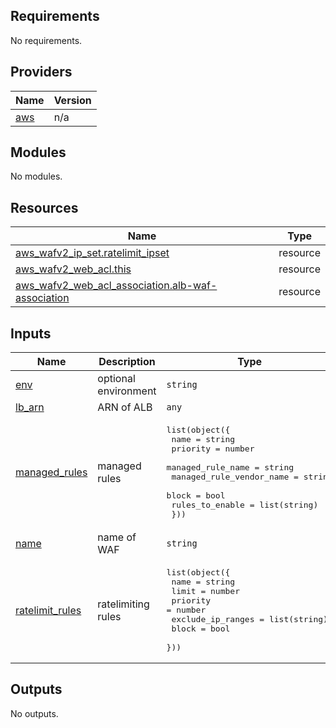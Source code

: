 ## Requirements

No requirements.

## Providers

| Name | Version |
|------|---------|
| <a name="provider_aws"></a> [aws](#provider\_aws) | n/a |

## Modules

No modules.

## Resources

| Name | Type |
|------|------|
| [aws_wafv2_ip_set.ratelimit_ipset](https://registry.terraform.io/providers/hashicorp/aws/latest/docs/resources/wafv2_ip_set) | resource |
| [aws_wafv2_web_acl.this](https://registry.terraform.io/providers/hashicorp/aws/latest/docs/resources/wafv2_web_acl) | resource |
| [aws_wafv2_web_acl_association.alb-waf-association](https://registry.terraform.io/providers/hashicorp/aws/latest/docs/resources/wafv2_web_acl_association) | resource |

## Inputs

| Name | Description | Type | Default | Required |
|------|-------------|------|---------|:--------:|
| <a name="input_env"></a> [env](#input\_env) | optional environment | `string` | `""` | no |
| <a name="input_lb_arn"></a> [lb\_arn](#input\_lb\_arn) | ARN of ALB | `any` | n/a | yes |
| <a name="input_managed_rules"></a> [managed\_rules](#input\_managed\_rules) | managed rules | <pre>list(object({<br>    name                     = string<br>    priority                 = number<br>    managed_rule_name        = string<br>    managed_rule_vendor_name = string<br>    block                    = bool<br>    rules_to_enable          = list(string)<br>  }))</pre> | `[]` | no |
| <a name="input_name"></a> [name](#input\_name) | name of WAF | `string` | `"alb-waf"` | no |
| <a name="input_ratelimit_rules"></a> [ratelimit\_rules](#input\_ratelimit\_rules) | ratelimiting rules | <pre>list(object({<br>    name              = string<br>    limit             = number<br>    priority          = number<br>    exclude_ip_ranges = list(string)<br>    block             = bool<br>  }))</pre> | `[]` | no |

## Outputs

No outputs.
